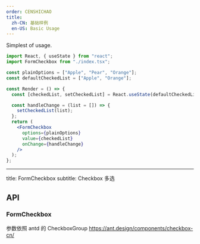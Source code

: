 ```yaml
---
order: CENSHICHAO
title:
  zh-CN: 基础样例
  en-US: Basic Usage
---
```


Simplest of usage.

```jsx
import React, { useState } from "react";
import FormCheckbox from "./index.tsx";

const plainOptions = ["Apple", "Pear", "Orange"];
const defaultCheckedList = ["Apple", "Orange"];

const Render = () => {
  const [checkedList, setCheckedList] = React.useState(defaultCheckedList);

  const handleChange = (list = []) => {
    setCheckedList(list);
  };
  return (
    <FormCheckbox
      options={plainOptions}
      value={checkedList}
      onChange={handleChange}
    />
  );
};
```

---

title: FormCheckbox
subtitle: Checkbox 多选

## API

### FormCheckbox

参数依照 antd 的 CheckboxGroup https://ant.design/components/checkbox-cn/
